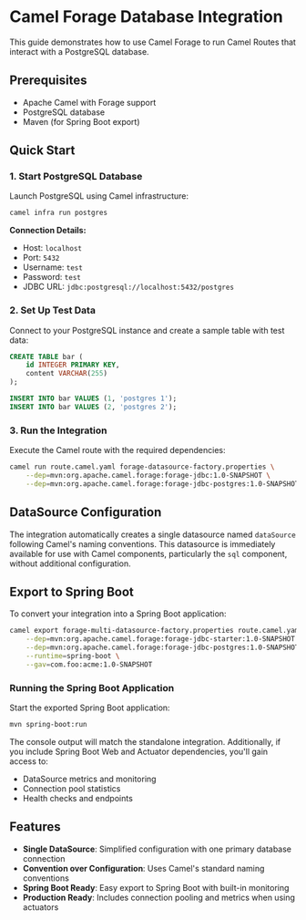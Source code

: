 # Camel Forage Database Integration

This guide demonstrates how to use Camel Forage to run Camel Routes that interact with a PostgreSQL database.

## Prerequisites

- Apache Camel with Forage support
- PostgreSQL database
- Maven (for Spring Boot export)

## Quick Start

### 1. Start PostgreSQL Database

Launch PostgreSQL using Camel infrastructure:

```bash
camel infra run postgres
```

**Connection Details:**
- Host: `localhost`
- Port: `5432`
- Username: `test`
- Password: `test`
- JDBC URL: `jdbc:postgresql://localhost:5432/postgres`

### 2. Set Up Test Data

Connect to your PostgreSQL instance and create a sample table with test data:

```sql
CREATE TABLE bar (
    id INTEGER PRIMARY KEY,
    content VARCHAR(255)
);

INSERT INTO bar VALUES (1, 'postgres 1');
INSERT INTO bar VALUES (2, 'postgres 2');
```

### 3. Run the Integration

Execute the Camel route with the required dependencies:

```bash
camel run route.camel.yaml forage-datasource-factory.properties \
    --dep=mvn:org.apache.camel.forage:forage-jdbc:1.0-SNAPSHOT \
    --dep=mvn:org.apache.camel.forage:forage-jdbc-postgres:1.0-SNAPSHOT
```

## DataSource Configuration

The integration automatically creates a single datasource named `dataSource` following Camel's naming conventions. This datasource is immediately available for use with Camel components, particularly the `sql` component, without additional configuration.

## Export to Spring Boot

To convert your integration into a Spring Boot application:

```bash
camel export forage-multi-datasource-factory.properties route.camel.yaml forage-datasource-factory.properties \
    --dep=mvn:org.apache.camel.forage:forage-jdbc-starter:1.0-SNAPSHOT \
    --dep=mvn:org.apache.camel.forage:forage-jdbc-postgres:1.0-SNAPSHOT \
    --runtime=spring-boot \
    --gav=com.foo:acme:1.0-SNAPSHOT
```

### Running the Spring Boot Application

Start the exported Spring Boot application:

```bash
mvn spring-boot:run
```

The console output will match the standalone integration. Additionally, if you include Spring Boot Web and Actuator dependencies, you'll gain access to:

- DataSource metrics and monitoring
- Connection pool statistics
- Health checks and endpoints

## Features

- **Single DataSource**: Simplified configuration with one primary database connection
- **Convention over Configuration**: Uses Camel's standard naming conventions
- **Spring Boot Ready**: Easy export to Spring Boot with built-in monitoring
- **Production Ready**: Includes connection pooling and metrics when using actuators
